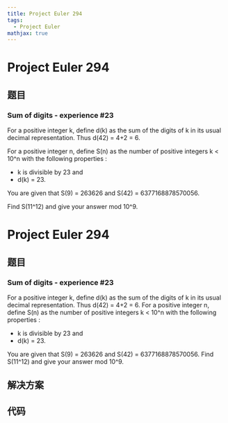 ```yaml
---
title: Project Euler 294
tags:
  - Project Euler
mathjax: true
---
```

<escape><!-- more --></escape>
    
# Project Euler 294
## 题目
### Sum of digits - experience #23


For a positive integer k, define d(k) as the sum of the digits of k in its usual decimal representation.
Thus d(42) = 4+2 = 6.


For a positive integer n, define S(n) as the number of positive integers k < 10^n with the following properties :
<ul><li>k is divisible by 23 and
</li><li>d(k) = 23.
</li></ul>
You are given that S(9) = 263626 and S(42) = 6377168878570056.


Find S(11^12) and give your answer mod 10^9.




# Project Euler 294
## 题目
### Sum of digits - experience #23

For a positive integer k, define d(k) as the sum of the digits of k in its usual decimal representation. Thus d(42) = 4+2 = 6.
For a positive integer n, define S(n) as the number of positive integers k < 10^n with the following properties :
<ul>
<li>k is divisible by 23 and</li>
<li>d(k) = 23.</li>
</ul>
You are given that S(9) = 263626 and S(42) = 6377168878570056.
Find S(11^12) and give your answer mod 10^9.


## 解决方案


## 代码


